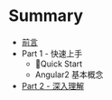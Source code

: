 # Summary

* [前言](README.md)
* Part 1 - 快速上手
   * Quick Start
   * Angular2 基本概念
* [Part 2 - 深入理解](part_1_-_kuai_su_shang_shou.md)

